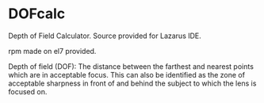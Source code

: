 # DOFcalc
Depth of Field Calculator. 
Source provided for Lazarus IDE.

rpm made on el7 provided.

Depth of field (DOF): 
The distance between the farthest and nearest points which are in acceptable focus. 
This can also be identified as the zone of acceptable sharpness in front of and behind the subject to which the lens is focused on.
